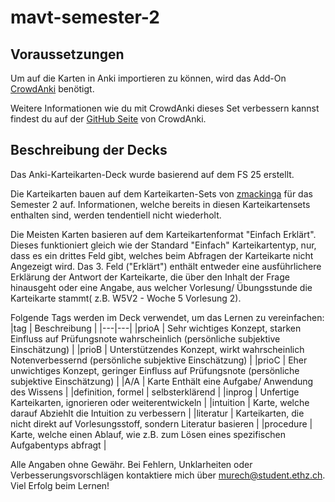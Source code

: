 # mavt-semester-2

## Voraussetzungen

Um auf die Karten in Anki importieren zu können, wird das Add-On [CrowdAnki](https://ankiweb.net/shared/info/1788670778) benötigt.

Weitere Informationen wie du mit CrowdAnki dieses Set verbessern kannst findest du auf der [GitHub Seite](https://github.com/Stvad/CrowdAnki) von CrowdAnki.

## Beschreibung der Decks

Das Anki-Karteikarten-Deck wurde basierend auf dem FS 25 erstellt. 

Die Karteikarten bauen auf dem Karteikarten-Sets von [zmackinga](https://exams.amiv.ethz.ch/) für das Semester 2 auf. Informationen, welche bereits in diesen Karteikartensets enthalten sind, werden tendentiell nicht wiederholt.

Die Meisten Karten basieren auf dem Karteikartenformat "Einfach Erklärt". Dieses funktioniert gleich wie der Standard "Einfach" Karteikartentyp, nur, dass es ein drittes Feld gibt, welches beim Abfragen der Karteikarte nicht Angezeigt wird. Das 3. Feld ("Erklärt") enthält entweder eine ausführlichere Erklärung der Antwort der Karteikarte, die über den Inhalt der Frage hinausgeht oder eine Angabe, aus welcher Vorlesung/ Übungsstunde die Karteikarte stammt( z.B. W5V2 - Woche 5 Vorlesung 2).

Folgende Tags werden im Deck verwendet, um das Lernen zu vereinfachen:
|tag | Beschreibung |
|---|---|
|prioA | Sehr wichtiges Konzept, starken Einfluss auf Prüfungsnote wahrscheinlich (persönliche subjektive Einschätzung) |
|prioB | Unterstützendes Konzept, wirkt wahrscheinlich Notenverbessernd (persönliche subjektive Einschätzung) |
|prioC | Eher unwichtiges Konzept, geringer Einfluss auf Prüfungsnote (persönliche subjektive Einschätzung) |
|A/A | Karte Enthält eine Aufgabe/ Anwendung des Wissens |
|definition, formel | selbsterklärend |
|inprog | Unfertige Karteikarten, ignorieren oder weiterentwickeln |
|intuition | Karte, welche darauf Abziehlt die Intuition zu verbessern |
|literatur | Karteikarten, die nicht direkt auf Vorlesungsstoff, sondern Literatur basieren |
|procedure | Karte, welche einen Ablauf, wie z.B. zum Lösen eines spezifischen Aufgabentyps abfragt |

Alle Angaben ohne Gewähr. Bei Fehlern, Unklarheiten oder Verbesserungsvorschlägen kontaktiere mich über murech@student.ethz.ch.
Viel Erfolg beim Lernen!
